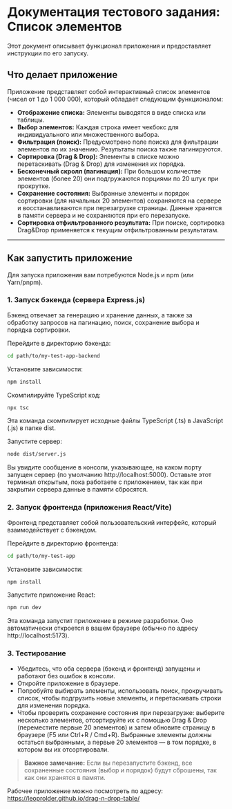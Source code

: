 # Документация тестового задания: Список элементов

Этот документ описывает функционал приложения и предоставляет инструкции по его запуску.

## Что делает приложение

Приложение представляет собой интерактивный список элементов (чисел от 1 до 1 000 000), который обладает следующим функционалом:

- **Отображение списка:** Элементы выводятся в виде списка или таблицы.
- **Выбор элементов:** Каждая строка имеет чекбокс для индивидуального или множественного выбора.
- **Фильтрация (поиск):** Предусмотрено поле поиска для фильтрации элементов по их значению. Результаты поиска также пагинируются.
- **Сортировка (Drag & Drop):** Элементы в списке можно перетаскивать (Drag & Drop) для изменения их порядка.
- **Бесконечный скролл (пагинация):** При большом количестве элементов (более 20) они подгружаются порциями по 20 штук при прокрутке.
- **Сохранение состояния:** Выбранные элементы и порядок сортировки (для начальных 20 элементов) сохраняются на сервере и восстанавливаются при перезагрузке страницы. Данные хранятся в памяти сервера и не сохраняются при его перезапуске.
- **Сортировка отфильтрованного результата:** При поиске, сортировка Drag&Drop применяется к текущим отфильтрованным результатам.

---

## Как запустить приложение

Для запуска приложения вам потребуются Node.js и npm (или Yarn/pnpm).

### 1. Запуск бэкенда (сервера Express.js)

Бэкенд отвечает за генерацию и хранение данных, а также за обработку запросов на пагинацию, поиск, сохранение выбора и порядка сортировки.

Перейдите в директорию бэкенда:

```sh
cd path/to/my-test-app-backend
```

Установите зависимости:

```sh
npm install
```

Скомпилируйте TypeScript код:

```sh
npx tsc
```

Эта команда скомпилирует исходные файлы TypeScript (.ts) в JavaScript (.js) в папке dist.

Запустите сервер:

```sh
node dist/server.js
```

Вы увидите сообщение в консоли, указывающее, на каком порту запущен сервер (по умолчанию http://localhost:5000). Оставьте этот терминал открытым, пока работаете с приложением, так как при закрытии сервера данные в памяти сбросятся.

### 2. Запуск фронтенда (приложения React/Vite)

Фронтенд представляет собой пользовательский интерфейс, который взаимодействует с бэкендом.

Перейдите в директорию фронтенда:

```sh
cd path/to/my-test-app
```

Установите зависимости:

```sh
npm install
```

Запустите приложение React:

```sh
npm run dev
```

Эта команда запустит приложение в режиме разработки. Оно автоматически откроется в вашем браузере (обычно по адресу http://localhost:5173).

### 3. Тестирование

- Убедитесь, что оба сервера (бэкенд и фронтенд) запущены и работают без ошибок в консоли.
- Откройте приложение в браузере.
- Попробуйте выбирать элементы, использовать поиск, прокручивать список, чтобы подгрузить новые элементы, и перетаскивать строки для изменения порядка.
- Чтобы проверить сохранение состояния при перезагрузке: выберите несколько элементов, отсортируйте их с помощью Drag & Drop (переместите первые 20 элементов) и затем обновите страницу в браузере (F5 или Ctrl+R / Cmd+R). Выбранные элементы должны остаться выбранными, а первые 20 элементов — в том порядке, в котором вы их отсортировали.

> **Важное замечание:** Если вы перезапустите бэкенд, все сохраненные состояния (выбор и порядок) будут сброшены, так как они хранятся в памяти.

Рабочее приложение можно посмотреть по адресу: https://leoprolder.github.io/drag-n-drop-table/
